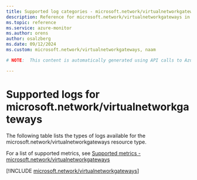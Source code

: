 ```yaml
---
title: Supported log categories - microsoft.network/virtualnetworkgateways
description: Reference for microsoft.network/virtualnetworkgateways in Azure Monitor Logs.
ms.topic: reference
ms.service: azure-monitor
ms.author: orens
author: osalzberg
ms.date: 09/12/2024
ms.custom: microsoft.network/virtualnetworkgateways, naam

# NOTE:  This content is automatically generated using API calls to Azure. Any edits made on these files will be overwritten in the next run of the script. 

---
```





# Supported logs for microsoft.network/virtualnetworkgateways  
The following table lists the types of logs available for the microsoft.network/virtualnetworkgateways resource type.
  
  
  
For a list of supported metrics, see [Supported metrics - microsoft.network/virtualnetworkgateways](../supported-metrics/microsoft-network-virtualnetworkgateways-metrics.md)  
  

  
[!INCLUDE [microsoft.network/virtualnetworkgateways](~/reusable-content/ce-skilling/azure/includes/azure-monitor/reference/logs/microsoft-network-virtualnetworkgateways-logs-include.md)]  
  

